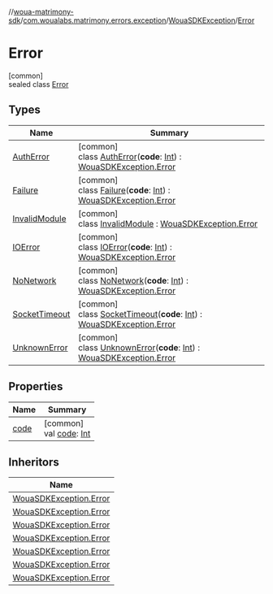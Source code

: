 //[woua-matrimony-sdk](../../../../index.md)/[com.woualabs.matrimony.errors.exception](../../index.md)/[WouaSDKException](../index.md)/[Error](index.md)

# Error

[common]\
sealed class [Error](index.md)

## Types

| Name | Summary |
|---|---|
| [AuthError](-auth-error/index.md) | [common]<br>class [AuthError](-auth-error/index.md)(**code**: [Int](https://kotlinlang.org/api/latest/jvm/stdlib/kotlin/-int/index.html)) : [WouaSDKException.Error](index.md) |
| [Failure](-failure/index.md) | [common]<br>class [Failure](-failure/index.md)(**code**: [Int](https://kotlinlang.org/api/latest/jvm/stdlib/kotlin/-int/index.html)) : [WouaSDKException.Error](index.md) |
| [InvalidModule](-invalid-module/index.md) | [common]<br>class [InvalidModule](-invalid-module/index.md) : [WouaSDKException.Error](index.md) |
| [IOError](-i-o-error/index.md) | [common]<br>class [IOError](-i-o-error/index.md)(**code**: [Int](https://kotlinlang.org/api/latest/jvm/stdlib/kotlin/-int/index.html)) : [WouaSDKException.Error](index.md) |
| [NoNetwork](-no-network/index.md) | [common]<br>class [NoNetwork](-no-network/index.md)(**code**: [Int](https://kotlinlang.org/api/latest/jvm/stdlib/kotlin/-int/index.html)) : [WouaSDKException.Error](index.md) |
| [SocketTimeout](-socket-timeout/index.md) | [common]<br>class [SocketTimeout](-socket-timeout/index.md)(**code**: [Int](https://kotlinlang.org/api/latest/jvm/stdlib/kotlin/-int/index.html)) : [WouaSDKException.Error](index.md) |
| [UnknownError](-unknown-error/index.md) | [common]<br>class [UnknownError](-unknown-error/index.md)(**code**: [Int](https://kotlinlang.org/api/latest/jvm/stdlib/kotlin/-int/index.html)) : [WouaSDKException.Error](index.md) |

## Properties

| Name | Summary |
|---|---|
| [code](code.md) | [common]<br>val [code](code.md): [Int](https://kotlinlang.org/api/latest/jvm/stdlib/kotlin/-int/index.html) |

## Inheritors

| Name |
|---|
| [WouaSDKException.Error](-invalid-module/index.md) |
| [WouaSDKException.Error](-failure/index.md) |
| [WouaSDKException.Error](-no-network/index.md) |
| [WouaSDKException.Error](-auth-error/index.md) |
| [WouaSDKException.Error](-unknown-error/index.md) |
| [WouaSDKException.Error](-socket-timeout/index.md) |
| [WouaSDKException.Error](-i-o-error/index.md) |
